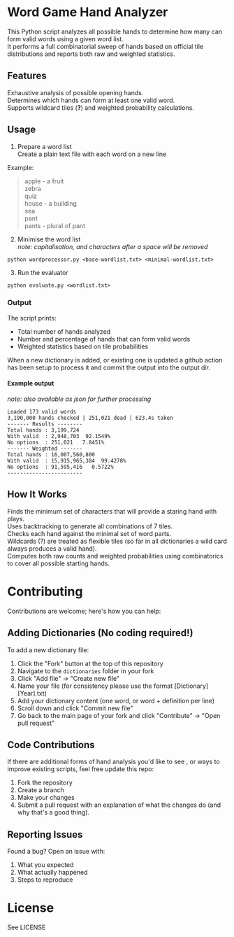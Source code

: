 # Word Game Hand Analyzer
This Python script analyzes all possible hands to determine how many can form valid words using a given word list.  
It performs a full combinatorial sweep of hands based on official tile distributions and reports both raw and weighted statistics.

## Features 
Exhaustive analysis of possible opening hands.  
Determines which hands can form at least one valid word.  
Supports wildcard tiles (**?**) and weighted probability calculations.  

## Usage 
1. Prepare a word list  
Create a plain text file with each word on a new line

Example:

> apple - a fruit  
> zebra  
> quiz  
> house - a building  
> sea  
> pant  
> pants - plural of pant  

2. Minimise the word list  
_note: capitalisation, and characters after a space will be removed_
```
python wordprocessor.py <base-wordlist.txt> <minimal-wordlist.txt>
```

3. Run the evaluator
```
python evaluate.py <wordlist.txt>
```

### Output
The script prints:  

- Total number of hands analyzed  
- Number and percentage of hands that can form valid words  
- Weighted statistics based on tile probabilities  
  
When a new dictionary is added, or existing one is updated a github action has been setup to process it and commit the output into the output dir.

#### Example output
_note: also available as json for further processing_  
```
Loaded 173 valid words
3,190,000 hands checked | 251,021 dead | 623.4s taken
------- Results --------
Total hands : 3,199,724
With valid  : 2,948,703  92.1549%
No options  : 251,021   7.8451%
------- Weighted -------
Total hands : 16,007,560,800
With valid  : 15,915,965,384  99.4278%
No options  : 91,595,416   0.5722%
------------------------
```

## How It Works 
Finds the minimum set of characters that will provide a staring hand with plays.    
Uses backtracking to generate all combinations of 7 tiles.  
Checks each hand against the minimal set of word parts.  
Wildcards (?) are treated as flexible tiles (so far in all dictionaries a wild card always produces a valid hand).  
Computes both raw counts and weighted probabilities using combinatorics to cover all possible starting hands.  

# Contributing
Contributions are welcome; here's how you can help:

## Adding Dictionaries (No coding required!)
To add a new dictionary file:

1. Click the "Fork" button at the top of this repository  
2. Navigate to the `dictionaries` folder in your fork  
3. Click "Add file" -> "Create new file"  
4. Name your file (for consistency please use the format [Dictionary][Year].txt)  
5. Add your dictionary content (one word, or word + definition per line)  
6. Scroll down and click "Commit new file"  
7. Go back to the main page of your fork and click "Contribute" -> "Open pull request" 

## Code Contributions
If there are additional forms of hand analysis you'd like to see , or ways to improve existing scripts, feel free update this repo:  

1. Fork the repository  
2. Create a branch  
3. Make your changes  
4. Submit a pull request with an explanation of what the changes do (and why that's a good thing).  

## Reporting Issues
Found a bug? Open an issue with: 
  
1. What you expected  
2. What actually happened  
3. Steps to reproduce  
  
# License 
See LICENSE  
